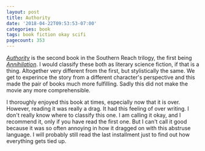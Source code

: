 ```yaml
---
layout: post
title: Authority
date: '2018-04-22T09:53:53-07:00'
categories: book
tags: book fiction okay scifi
pagecount: 353
---
```


[*Authority*][book-amaz] is the second book in the Southern Reach trilogy, the first being
[*Annihilation*](/book/2018/01/18/annihilation.html). I would classify these both as literary
science fiction, if that is a thing. Altogether very different from the first, but stylistically the
same. We get to experince the story from a different character's perspective and this made the pair
of books much more fulfilling. Sadly this did not make the movie any more comprehensible.

I thoroughly enjoyed this book at times, especially now that it is over. However, reading it was
really a drag. It had this feeling of over writing. I don't really know where to classify this one.
I am calling it okay, and I recommend it, only if you have read the first one. But I can't call it
good because it was so often annoying in how it dragged on with this abstruse language. I will
probably still read the last installment just to find out how everything gets tied up.

[book-amaz]:      https://amzn.to/2JhgNtv
